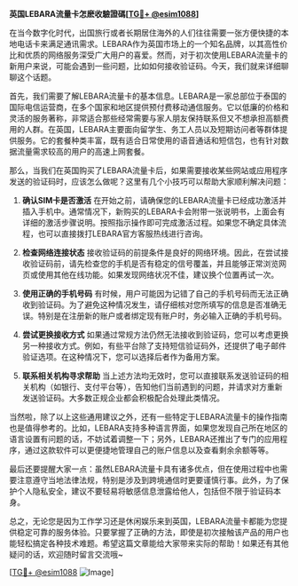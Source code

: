 **英国LEBARA流量卡怎麽收驗證碼[[TG💪+ @esim1088](https://t.me/s/esim1088)]**

在当今数字化时代，出国旅行或者长期居住海外的人们往往需要一张方便快捷的本地电话卡来满足通讯需求。LEBARA作为英国市场上的一个知名品牌，以其高性价比和优质的网络服务深受广大用户的喜爱。然而，对于初次使用LEBARA流量卡的新用户来说，可能会遇到一些问题，比如如何接收验证码。今天，我们就来详细聊聊这个话题。

首先，我们需要了解LEBARA流量卡的基本信息。LEBARA是一家总部位于泰国的国际电信运营商，在多个国家和地区提供预付费移动通信服务。它以低廉的价格和灵活的服务著称，非常适合那些经常需要与家人朋友保持联系但又不想承担高额费用的人群。在英国，LEBARA主要面向留学生、务工人员以及短期访问者等群体提供服务。它的套餐种类丰富，既有适合日常使用的语音通话和短信包，也有针对数据流量需求较高的用户的高速上网套餐。

那么，当我们在英国购买了LEBARA流量卡后，如果需要接收某些网站或应用程序发送的验证码时，应该怎么做呢？这里有几个小技巧可以帮助大家顺利解决问题：

1. **确认SIM卡是否激活**
   在开始之前，请确保您的LEBARA流量卡已经成功激活并插入手机中。通常情况下，新购买的LEBARA卡会附带一张说明书，上面会有详细的激活步骤说明。按照指示操作即可完成激活过程。如果您不确定具体流程，也可以直接拨打LEBARA官方客服热线进行咨询。

2. **检查网络连接状态**
   接收验证码的前提条件是良好的网络环境。因此，在尝试接收验证码前，请先检查您的手机是否有稳定的信号覆盖，并且能够正常浏览网页或使用其他在线功能。如果发现网络状况不佳，建议换个位置再试一次。

3. **使用正确的手机号码**
   有时候，用户可能因为记错了自己的手机号码而无法正确收到验证码。为了避免这种情况发生，请仔细核对您所填写的信息是否准确无误。特别是在注册新的账户或者绑定现有账户时，务必输入正确的手机号码。

4. **尝试更换接收方式**
   如果通过常规方法仍然无法接收到验证码，您可以考虑更换另一种接收方式。例如，有些平台除了支持短信验证码外，还提供了电子邮件验证选项。在这种情况下，您可以选择后者作为备用方案。

5. **联系相关机构寻求帮助**
   当上述方法均无效时，您可以直接联系发送验证码的相关机构（如银行、支付平台等），告知他们当前遇到的问题，并请求对方重新发送验证码。大多数正规企业都会积极配合处理此类情况。

当然啦，除了以上这些通用建议之外，还有一些特定于LEBARA流量卡的操作指南也是值得参考的。比如，LEBARA支持多种语言界面，如果您发现自己所在地区的语言设置有问题的话，不妨试着调整一下；另外，LEBARA还推出了专门的应用程序，通过这款软件可以更便捷地管理自己的账户信息以及查看剩余余额等等。

最后还要提醒大家一点：虽然LEBARA流量卡具有诸多优点，但在使用过程中也需要注意遵守当地法律法规，特别是涉及到跨境通信时更要谨慎行事。此外，为了保护个人隐私安全，建议不要轻易将敏感信息泄露给他人，包括但不限于验证码本身。

总之，无论您是因为工作学习还是休闲娱乐来到英国，LEBARA流量卡都能为您提供稳定可靠的服务体验。只要掌握了正确的方法，即使是初次接触该产品的用户也能轻松搞定各种技术难题。希望这篇文章能给大家带来实际的帮助！如果还有其他疑问的话，欢迎随时留言交流哦~

[[TG💪+ @esim1088](https://t.me/s/esim1088) ![Image](https://i.postimg.cc/4NQfJmqS/Snipaste-2025-05-13-00-14-12.png)]